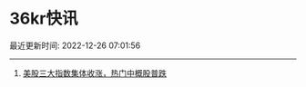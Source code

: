 # 36kr快讯

最近更新时间: 2022-12-26 07:01:56

--- 
1. [美股三大指数集体收涨，热门中概股普跌](https://www.36kr.com/newsflashes/2060078353485440) 
